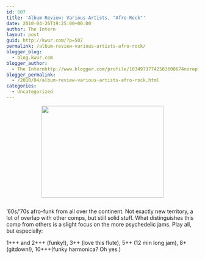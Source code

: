 ```yaml
---
id: 507
title: 'Album Review: Various Artists, "Afro-Rock"'
date: 2010-04-26T19:25:00+00:00
author: The Intern
layout: post
guid: http://kwur.com/?p=507
permalink: /album-review-various-artists-afro-rock/
blogger_blog:
  - blog.kwur.com
blogger_author:
  - The Internhttp://www.blogger.com/profile/10349737742583608674noreply@blogger.com
blogger_permalink:
  - /2010/04/album-review-various-artists-afro-rock.html
categories:
  - Uncategorized
---
```

<div class="pf-content">
  <p>
    <a onblur="try {parent.deselectBloggerImageGracefully();} catch(e) {}" href="http://www.kwur.com/blog/uploaded_images/800px-HKU_Stephen_Hui_Museum_Rock_Exhibits_from_South_Africa-760172.JPG"><img style="display:block; margin:0px auto 10px; text-align:center;cursor:pointer; cursor:hand;width: 320px; height: 240px;" src="http://www.kwur.com/blog/uploaded_images/800px-HKU_Stephen_Hui_Museum_Rock_Exhibits_from_South_Africa-760169.JPG" border="0" alt="" /></a><br />’60s/’70s afro-funk from all over the continent. Not exactly new territory, a lot of overlap with other comps, but still solid stuff. What distinguishes this comp from others is a slight focus on the more psychedelic jams. Play all, but especially:
  </p>
  
  <p>
    1+++ and 2+++ (funky!), 3++ (love this flute), 5++ (12 min long jam), 8+(gitdown!), 10+++(funky harmonica? Oh yes.)
  </p>
</div>